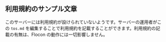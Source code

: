## 利用規約のサンプル文章

このサーバーには利用規約が設けられていないようです。サーバーの運用者がこの `tos.md` を編集することで利用規約を記載することができます。利用規約の記載の有無は、Flocon の動作には一切影響しません。
